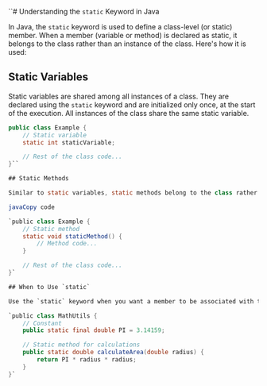 ``# Understanding the `static` Keyword in Java

In Java, the `static` keyword is used to define a class-level (or static) member. When a member (variable or method) is declared as static, it belongs to the class rather than an instance of the class. Here's how it is used:

## Static Variables

Static variables are shared among all instances of a class. They are declared using the `static` keyword and are initialized only once, at the start of the execution. All instances of the class share the same static variable.

```java
public class Example {
    // Static variable
    static int staticVariable;

    // Rest of the class code...
}`` 

## Static Methods

Similar to static variables, static methods belong to the class rather than an instance. They can be called using the class name, without creating an object of the class.

javaCopy code

`public class Example {
    // Static method
    static void staticMethod() {
        // Method code...
    }

    // Rest of the class code...
}` 

## When to Use `static`

Use the `static` keyword when you want a member to be associated with the class itself, rather than with instances of the class. Common use cases include utility methods, constants, or variables that need to be shared among all instances.

`public class MathUtils {
    // Constant
    public static final double PI = 3.14159;

    // Static method for calculations
    public static double calculateArea(double radius) {
        return PI * radius * radius;
    }
}` 
